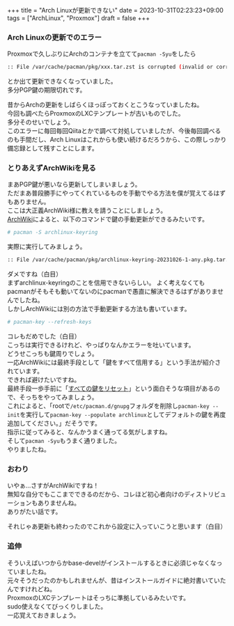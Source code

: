 +++
title = "Arch Linuxが更新できない"
date = 2023-10-31T02:23:23+09:00
tags = ["ArchLinux", "Proxmox"]
draft = false
+++

### Arch Linuxの更新でのエラー
Proxmoxで久しぶりにArchのコンテナを立てて`pacman -Syu`をしたら
```bash
:: File /var/cache/pacman/pkg/xxx.tar.zst is corrupted (invalid or corrupted package (PGP signature)).
```
とか出て更新できなくなっていました。  
多分PGP鍵の期限切れです。  

昔からArchの更新をしばらくほっぽっておくとこうなっていましたね。  
今回も調べたらProxmoxのLXCテンプレートが古いものでした。  
多分そのせいでしょう。  
このエラーに毎回毎回Qiitaとかで調べて対処していましたが、今後毎回調べるのも手間だし、Arch Linuxはこれからも使い続けるだろうから、この際しっかり備忘録として残すことにします。  

### とりあえずArchWikiを見る
まあPGP鍵が悪いなら更新してしまいましょう。  
ただまあ普段勝手にやってくれているものを手動でやる方法を僕が覚えてるはずもありません。  
ここは大正義ArchWiki様に教えを請うことにしましょう。  
[ArchWiki](https://wiki.archlinux.jp/index.php/Pacman/%E3%83%91%E3%83%83%E3%82%B1%E3%83%BC%E3%82%B8%E3%81%AE%E7%BD%B2%E5%90%8D)によると、以下のコマンドで鍵の手動更新ができるみたいです。
```bash
# pacman -S archlinux-keyring

```
実際に実行してみましょう。  

```bash
:: File /var/cache/pacman/pkg/archlinux-keyring-20231026-1-any.pkg.tar.zst is corrupted (invalid or corrupted package (PGP signature)).
```

ダメですね（白目）  
まずarchlinux-keyringのことを信用できないらしい。
よく考えなくてもpacmanがそもそも動いてないのにpacmanで愚直に解決できるはずがありませんでしたね。  
しかしArchWikiには別の方法で手動更新する方法も書いています。

```bash
# pacman-key --refresh-keys
```

コレもだめでした（白目）  
こっちは実行できるけれど、やっぱりなんかエラーを吐いています。  
どうせこっちも鍵周りでしょう。  
一応ArchWikiには最終手段として「鍵をすべて信用する」という手法が紹介されています。  
できれば避けたいですね。  
最終手段一歩手前に「[すべての鍵をリセット](https://wiki.archlinux.jp/index.php/Pacman/%E3%83%91%E3%83%83%E3%82%B1%E3%83%BC%E3%82%B8%E3%81%AE%E7%BD%B2%E5%90%8D#.E5.85.A8.E3.81.A6.E3.81.AE.E9.8D.B5.E3.81.AE.E3.83.AA.E3.82.BB.E3.83.83.E3.83.88)」という面白そうな項目があるので、そっちをやってみましょう。  
これによると、「rootで`/etc/pacman.d/gnupg`フォルダを削除し`pacman-key --init`を実行して`pacman-key --populate archlinux`としてデフォルトの鍵を再度追加してください。」だそうです。  
指示に従ってみると、なんかうまく通ってる気がしますね。  
そして`pacman -Syu`もうまく通りました。  
やりましたね。  

### おわり
いやぁ…さすがArchWikiですね！  
無知な自分でもここまでできるのだから、コレほど初心者向けのディストリビューションもありませんね。  
ありがたい話です。  

それじゃあ更新も終わったのでこれから設定に入っていこうと思います（白目）

### 追伸
そういえばいつからかbase-develがインストールするときに必須じゃなくなっていましたね。  
元々そうだったのかもしれませんが、昔はインストールガイドに絶対書いていたんですけれどね。  
ProxmoxのLXCテンプレートはそっちに準拠しているみたいです。  
sudo使えなくてびっくりしました。  
一応覚えておきましょう。

